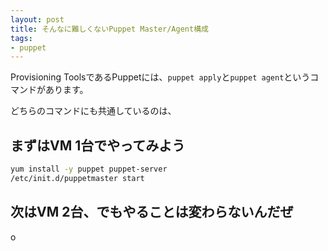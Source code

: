 ```yaml
---
layout: post
title: そんなに難しくないPuppet Master/Agent構成
tags:
- puppet
---
```

Provisioning ToolsであるPuppetには、`puppet apply`と`puppet agent`というコマンドがあります。

どちらのコマンドにも共通しているのは、

## まずはVM 1台でやってみよう

```sh
yum install -y puppet puppet-server
/etc/init.d/puppetmaster start
```

## 次はVM 2台、でもやることは変わらないんだぜ

o
